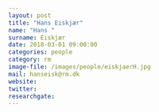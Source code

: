 ```yaml
---
layout: post
title: "Hans Eiskjær"
name: "Hans "
surname: Eiskjær
date: 2018-03-01 09:00:00
categories: people
category: rm
image-file: /images/people/eiskjaerH.jpg
mail: hanseisk@rm.dk
website:
twitter:
researchgate:
---
```

